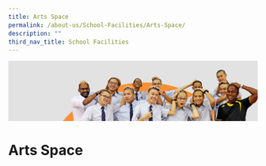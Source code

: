```yaml
---
title: Arts Space
permalink: /about-us/School-Facilities/Arts-Space/
description: ""
third_nav_title: School Facilities
---
```

![](/images/about_us.jpg)

Arts Space
==========
